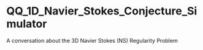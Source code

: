 # QQ_1D_Navier_Stokes_Conjecture_Simulator
A conversation about the 3D Navier Stokes (NS) Regularity Problem
